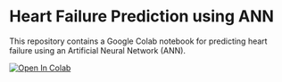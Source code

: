 # Heart Failure Prediction using ANN

This repository contains a Google Colab notebook for predicting heart failure using an Artificial Neural Network (ANN).

[![Open In Colab](https://colab.research.google.com/assets/colab-badge.svg)](https://colab.research.google.com/github/subratgouda000/My-Project/blob/main/Copy_of_Heart_Failure_Prediction_Using_ANN_Model.ipynb)

